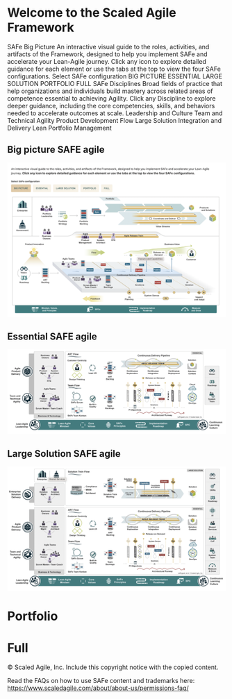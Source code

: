 # Welcome to the Scaled Agile Framework 
SAFe Big Picture An interactive visual guide to the roles, activities, and artifacts of the Framework, designed to help you implement SAFe and accelerate your Lean-Agile journey.
Click any icon to explore detailed guidance for each element or use the tabs at the top to view the four SAFe configurations. 
Select SAFe configuration BIG PICTURE ESSENTIAL LARGE SOLUTION PORTFOLIO FULL SAFe Disciplines  Broad fields of practice that help organizations and individuals build mastery across related areas of competence essential to achieving Agility. Click any Discipline to explore deeper guidance, including the core competencies, skills, and behaviors needed to accelerate outcomes at scale. Leadership and Culture Team and Technical Agility Product Development Flow Large Solution Integration and Delivery Lean Portfolio Management

## Big picture SAFE agile 

![Big Picture](Screenshot%202025-04-20%20at%205.50.02%20PM.png "a title")

## Essential SAFE agile 

![Essential](Screenshot%202025-04-20%20at%205.50.25%20PM.png "2")

## Large Solution SAFE agile 


![Large Solution](Screenshot%202025-04-20%20at%205.50.31%20PM.png "3" )

# Portfolio 

# Full


© Scaled Agile, Inc.
Include this copyright notice with the copied content.

Read the FAQs on how to use SAFe content and trademarks here:
https://www.scaledagile.com/about/about-us/permissions-faq/
